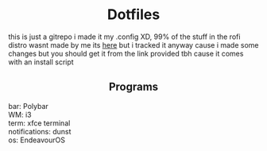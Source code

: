 <h1 align="center">
Dotfiles
</h1>

this is just a gitrepo i made it my .config XD, 99% of the stuff in the rofi distro wasnt made by
me its <a href="https://github.com/adi1090x/rofi">here</a> but i tracked it anyway cause i made some
changes but you should get it from the link provided tbh cause it comes with an install script

<h2 align="center"> Programs </h2>

bar: Polybar <br>
WM: i3 <br>
term: xfce terminal <br>
notifications: dunst <br>
os: EndeavourOS <br>
